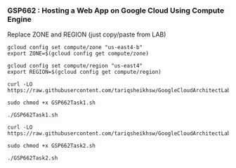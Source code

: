 ### GSP662 :  Hosting a Web App on Google Cloud Using Compute Engine 

Replace ZONE and REGION (just copy/paste from LAB)
```
gcloud config set compute/zone "us-east4-b"
export ZONE=$(gcloud config get compute/zone)

gcloud config set compute/region "us-east4"
export REGION=$(gcloud config get compute/region)
```

```
curl -LO https://raw.githubusercontent.com/tariqsheikhsw/GoogleCloudArchitectLabs/main/Solutions/GSP662Task1.sh

sudo chmod +x GSP662Task1.sh

./GSP662Task1.sh
```

```
curl -LO https://raw.githubusercontent.com/tariqsheikhsw/GoogleCloudArchitectLabs/main/Solutions/GSP662Task2.sh

sudo chmod +x GSP662Task2.sh

./GSP662Task2.sh
```
